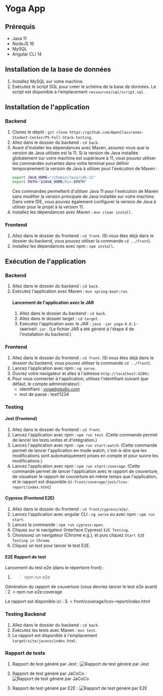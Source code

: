 # Yoga App

## Prérequis

- Java 11
- NodeJS 16
- MySQL
- Angular CLI 14

## Installation de la base de données

1. Installez MySQL sur votre machine.
2. Exécutez le script SQL pour créer le schéma de la base de données. Le script est disponible à l'emplacement `ressources/sql/script.sql`.

## Installation de l'application

### Backend

1. Clonez le dépôt : `git clone https://github.com/OpenClassrooms-Student-Center/P5-Full-Stack-testing`.
2. Allez dans le dossier du backend : `cd back`.
3. Avant d'installer les dépendances avec Maven, assurez-vous que la version de Java utilisée est la 11. Si la version de Java installée globalement sur votre machine est supérieure à 11, vous pouvez utiliser les commandes suivantes dans votre terminal pour définir temporairement la version de Java à utiliser pour l'exécution de Maven :
    ```bash
    export JAVA_HOME="/chemin/Java/jdk-11"
    export PATH="$JAVA_HOME/bin:$PATH"
    ```
    Ces commandes permettent d'utiliser Java 11 pour l'exécution de Maven sans modifier la version principale de Java installée sur votre machine.
    Dans votre IDE, vous pouvez également configurer la version de Java à utiliser pour le projet à la version 11.
4. Installez les dépendances avec Maven : `mvn clean install`.

### Frontend
1. Allez dans le dossier du frontend : `cd front`. (Si vous êtes déjà dans le dossier du backend, vous pouvez utiliser la commande `cd ../front`).
2. Installez les dépendances avec npm : `npm install`.

## Exécution de l'application

### Backend 
1. Allez dans le dossier du backend : `cd back`. 
2. Exécutez l'application avec Maven : `mvn spring-boot:run`.
   #### Lancement de l'application avec le JAR
    1. Allez dans le dossier du backend : `cd back`.
    2. Allez dans le dossier target : `cd target`.
    3. Exécutez l'application avec le JAR : `java -jar yoga-0.0.1-SNAPSHOT.jar.` (Le fichier JAR a été généré à l'étape 4 de l'installation du backend.)

### Frontend
1. Allez dans le dossier du frontend : `cd front`. (Si vous êtes déjà dans le dossier du backend, vous pouvez utiliser la commande `cd ../front`).
2. Lancez l'application avec npm : `ng serve`.
3. Ouvrez votre navigateur et allez à l'adresse `http://localhost:4200/`.
4. Pour vous connecter à l'application, utilisez l'identifiant suivant (par défaut, le compte administrateur) :
   - identifiant : yoga@studio.com
   - mot de passe : test!1234


### Testing 
#### Jest (Frontend)
1. Allez dans le dossier du frontend : `cd front`.
2. Lancez l'application avec npm : `npm run test`. (Cette commande permet de lancer les tests unites et d'intégration.)
3. Lancez l'application avec npm : `npm run start:watch`. (Cette commande permet de lancer l'application en mode watch, c'est-à-dire que les modifications sont automatiquement prises en compte et pour suivre les modifications.)
4. Lancez l'application avec npm : `npm run start:coverage`. (Cette commande permet de lancer l'application avec le rapport de couverture, de visualiser le rapport de couverture en même temps que l'application, et le rapport est disponible ici :`front/coverage/jest/lcov-report/index.html`)

#### Cypress (Frontend E2E)
1. Allez dans le dossier du frontend : `cd front/cypress/e2e/`.
2. Lancez l'application avec angular CLI : `ng serve` ou avec npm : `npm run start`.
3. Lancez la commande : `npm run cypress:open`.
4. Cliquez sur le navigateur (Interface Cypress) `E2E Testing`.
5. Choisissez un navigateur (Chrome e.g.), et puis cliquez `Start E2E Testing in Chrome`.
6. Cliquez un test pour lancer le test E2E.


#### E2E Rapport de test 
Lancement du test e2e (dans le répertoire front) :
1. > npm run e2e

Génération du rapport de couverture (vous devriez lancer le test e2e avant) :
2.  > npm run e2e:coverage

Le rapport est disponible ici :
3. > front/coverage/lcov-report/index.html
   
### Testing Backend
1. Allez dans le dossier du backend : `cd back`. 
2. Exécutez les tests avec Maven : `mvn test`. 
3. Le rapport est disponible à l'emplacement `target/site/jacoco/index.html`.

### Rapport de tests
1. Rapport de test généré par Jest :
![Rapport de test généré par Jest](https://github.com/Subhi-DaJava/Testez-une-application-full-stack/assets/90509456/4d8ef76f-7bab-4a7a-a9eb-afb60a57197a)


2. Rapport de test généré par JaCoCo :
![Rapport de test généré par JaCoCo](https://github.com/Subhi-DaJava/Testez-une-application-full-stack/assets/90509456/574b5ec3-8113-4ff7-b03d-6fde08693de9)

3. Rapport de test généré par E2E :
![Rapport de test généré par E2E](https://github.com/Subhi-DaJava/Testez-une-application-full-stack/assets/90509456/4eaa1140-4aab-49f8-9576-3c4e9a7096f7)

